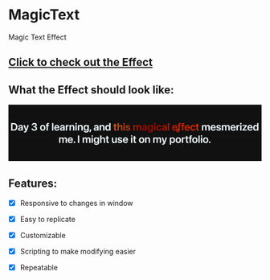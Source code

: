 # MagicText
Magic Text Effect

## [Click to check out the Effect](https://dew613.github.io/TwitchHoverCard/)

## What the Effect should look like:

![](https://github.com/Dew613/MagicText/blob/main/Flame%20Effect.gif)

## Features:

- [x] Responsive to changes in window
- [x] Easy to replicate
- [x] Customizable
- [x] Scripting to make modifying easier
- [x] Repeatable






